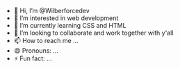 - 👋 Hi, I’m @Wilberforcedev
- 👀 I’m interested in web development 
- 🌱 I’m currently learning CSS and HTML
- 💞️ I’m looking to collaborate and work together with y'all 
- 📫 How to reach me ...
- 😄 Pronouns: ...
- ⚡ Fun fact: ...

<!---
Wilberforcedev/Wilberforcedev is a ✨ special ✨ repository because its `README.md` (this file) appears on your GitHub profile.
You can click the Preview link to take a look at your changes.
--->
